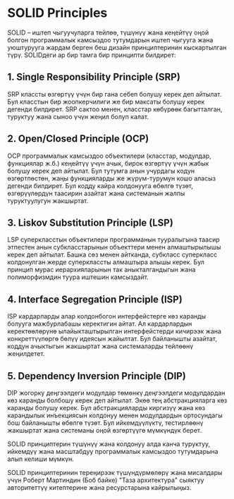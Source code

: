 # SOLID Principles

SOLID – иштеп чыгуучуларга тейлөө, түшүнүү жана кеңейтүү оңой болгон программалык камсыздоо тутумдарын иштеп чыгууга жана уюштурууга жардам берген беш дизайн принциптеринин кыскартылган түрү. SOLIDдеги ар бир тамга бир принципти билдирет:

## 1. Single Responsibility Principle (SRP)

SRP классты өзгөртүү үчүн бир гана себеп болушу керек деп айтылат. Бул класстын бир жоопкерчилиги же бир максаты болушу керек дегенди билдирет. SRP сактоо менен, класстар көбүрөөк багытталган, туруктуу жана сыноо үчүн жеңил болуп калат.

## 2. Open/Closed Principle (OCP)

OCP программалык камсыздоо объектилери (класстар, модулдар, функциялар ж.б.) кеңейтүү үчүн ачык, бирок өзгөртүү үчүн жабык болушу керек деп айтылат. Бул тутумга анын учурдагы кодун өзгөртпөстөн, жаңы функцияларды же жүрүм-турумун кошо аласыз дегенди билдирет. Бул кодду кайра колдонууга өбөлгө түзөт, өзгөрүүлөрдүн таасирин азайтат жана системанын жалпы туруктуулугун жакшыртат.

## 3. Liskov Substitution Principle (LSP)

LSP суперкласстын объектилери программанын тууралыгына таасир этпестен анын субкласстарынын объекттери менен алмаштырылышы керек деп айтылат. Башка сөз менен айтканда, субкласс суперкласс колдонулган жерде суперклассты алмаштыра алышы керек. Бул принцип мурас иерархияларынын так аныкталгандыгын жана полиморфизмдин туура иштешин камсыздайт.

## 4. Interface Segregation Principle (ISP)

ISP кардарларды алар колдонбогон интерфейстерге көз каранды болууга мажбурлабашы керектигин айтат. Ал кардарлардын керектөөлөрүнө ылайыкташтырылган интерфейстерди кичирээк жана конкреттүүлөргө бөлүү идеясын жайылтат. Бул байланышты азайтат, коддун ачыктыгын жакшыртат жана системаларды тейлөөнү жеңилдетет.

## 5. Dependency Inversion Principle (DIP)

DIP жогорку деңгээлдеги модулдар төмөнкү деңгээлдеги модулдардан көз каранды болбошу керек деп айтылат. Экөө тең абстракцияларга көз каранды болушу керек. Бул абстракцияларды киргизүү жана көз карандылык инъекциясын колдонуу менен модулдардын ортосундагы бош байланышты өбөлгө түзөт. Бул ийкемдүүлүктү, тестирлөөнү жакшыртат жана системаны оңой өзгөртүүгө мүмкүндүк берет.

SOLID принциптерин түшүнүү жана колдонуу алда канча туруктуу, ийкемдүү жана масштабдуу программалык камсыздоо тутумдарына алып келиши мүмкүн.

SOLID принциптеринин тереңирээк түшүндүрмөлөрү жана мисалдары үчүн Роберт Мартиндин (Боб байке) "Таза архитектура" сыяктуу авторитеттүү китептерине жана ресурстарына кайрылыңыз.
